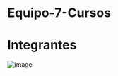 # Equipo-7-Cursos
# Integrantes
![image](https://github.com/Secure-Corp/Equipo-7-Cursos/assets/69164086/1a0b5eba-836d-4640-b13d-e9c37d4ad899)
